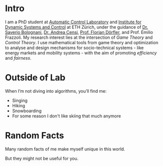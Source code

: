 # Intro

I am a PhD student at [Automatic Control Laboratory](https://control.ee.ethz.ch/) and [Institute for Dynamic Systems and Control](https://idsc.ethz.ch/research-frazzoli.html) at ETH Zürich, under the guidance of [Dr. Saverio Bolognani](https://www.bsaver.io/), [Dr. Andrea Censi](https://censi.science/), [Prof. Florian Dörfler](https://sites.google.com/ethz.ch/florian/), and Prof. Emilio Frazzoli. My research interest lies at the intersection of *Game Theory* and *Control Theory*. I use mathematical tools from game theory and optimization to analyse and design mechanisms for socio-technical systems - like energy markets and mobility systems - with the aim of promoting *efficiency* and *fairness*.

# Outside of Lab

When I’m not diving into algorithms, you’ll find me:

- Singing  
- Hiking  
- Snowboarding
- For some reason I don't like skiing that much anymore

# Random Facts

Many random facts of me make myself unique in this world. 

But they might not be useful for you.
